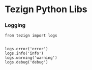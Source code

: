 # Tezign Python Libs

### Logging

```
from tezign import logs


logs.error('error')
logs.info('info')
logs.warning('warning')
logs.debug('debug')
```